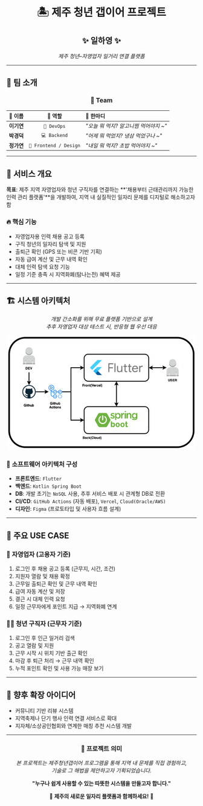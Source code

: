<div align="center">

# 🏝️ **제주 청년 갭이어 프로젝트**

## ✨ **일하영** ✨
*제주 청년–자영업자 일거리 연결 플랫폼*

</div>

---

## 👥 **팀 소개**

<div align="center">

### 🌟 **Team**

|    👤 **이름**     | 🎯 **역할** | 💬 **한마디**               |
|:----------------:|:----------:|:-------------------------|
|     **이기연**      | `🔧 DevOps` | *"오늘 뭐 먹지? 알고니찜 먹어야지 ~"* |
|     **박경덕**      | `💻 Backend` | *"어제 뭐 먹었지? 냉삼 먹었구나 ~"*  |
|     **정가연**      | `🎨 Frontend / Design` | *"내일 뭐 먹지? 초밥 먹어야지 ~"*   |

</div>

---

## 🎯 **서비스 개요**

**목표**: 제주 지역 자영업자와 청년 구직자를 연결하는 **'채용부터 근태관리까지 가능한 인력 관리 플랫폼'**을 개발하여, 지역 내 실질적인 일자리 문제를 디지털로 해소하고자 함

### 🔥 **핵심 기능**
- 자영업자용 인력 채용 공고 등록
- 구직 청년의 일자리 탐색 및 지원
- 출퇴근 확인 (GPS 또는 비콘 기반 기획)
- 자동 급여 계산 및 근무 내역 확인
- 대체 인력 탐색 요청 기능
- 일정 기준 충족 시 지역화폐(탐나는전) 혜택 제공

---

## 🏗️ **시스템 아키텍처**

<div align="center">

*개발 간소화를 위해 무료 플랫폼 기반으로 설계*  
*추후 자영업자 대상 테스트 시, 반응형 웹 우선 대응*

<img alt="system_architecture" src="img/jeju_gap_year_system_architecture.png"  width="500">

</div>

### 🧱 **소프트웨어 아키텍처 구성**
- **프론트엔드**: `Flutter`
- **백엔드**: `Kotlin Spring Boot`
- **DB**: 개발 초기는 `NoSQL` 사용, 추후 서비스 배포 시 관계형 DB로 전환
- **CI/CD**: `GitHub Actions` (자동 배포), `Vercel`, `Cloud(Oracle/AWS)`
- **디자인**: `Figma` (프로토타입 및 사용자 흐름 설계)

---

## 📌 **주요 USE CASE**

### 🏪 **자영업자 (고용자 기준)**
1. 로그인 후 채용 공고 등록 (근무지, 시간, 조건)
2. 지원자 열람 및 채용 확정
3. 근무일 출퇴근 확인 및 근무 내역 확인
4. 급여 자동 계산 및 저장
5. 결근 시 대체 인력 요청
6. 일정 근무자에게 포인트 지급 → 지역화폐 연계

### 👨‍💼 **청년 구직자 (근무자 기준)**
1. 로그인 후 인근 일거리 검색
2. 공고 열람 및 지원
3. 근무 시작 시 위치 기반 출근 확인
4. 마감 후 퇴근 처리 → 근무 내역 확인
5. 누적 포인트 확인 및 사용 가능 매장 보기

---

## 🚀 **향후 확장 아이디어**
- 커뮤니티 기반 리뷰 시스템
- 지역축제나 단기 행사 인력 연결 서비스로 확대
- 지자체/소상공인협회와 연계한 매칭 추천 시스템 개발

---

<div align="center">

### 💝 **프로젝트 의미**

*본 프로젝트는 제주청년갭이어 프로그램을 통해 지역 내 문제를 직접 경험하고,  
기술로 그 해법을 제안하고자 기획되었습니다.*

**"누구나 쉽게 사용할 수 있는 따뜻한 시스템을 만들고자 합니다."**

🌴 **제주의 새로운 일자리 플랫폼과 함께하세요!** 🌴

</div>